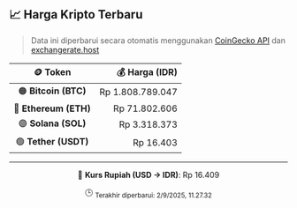

<!-- HARGA_KRIPTO -->
## 📈 Harga Kripto Terbaru

> Data ini diperbarui secara otomatis menggunakan [CoinGecko API](https://www.coingecko.com/) dan [exchangerate.host](https://exchangerate.host/)

<div align="center">

| 🪙 Token | 💰 Harga (IDR) |
|:------:|---------------:|
| 🟠 **Bitcoin (BTC)**   | Rp 1.808.789.047 |
| 🔵 **Ethereum (ETH)**  | Rp 71.802.606 |
| 🟣 **Solana (SOL)**    | Rp 3.318.373 |
| 🟢 **Tether (USDT)**   | Rp 16.403 |

---

💱 **Kurs Rupiah (USD → IDR)**: Rp 16.409

🕒 <sub>Terakhir diperbarui: 2/9/2025, 11.27.32</sub>

</div>
<!-- /HARGA_KRIPTO -->